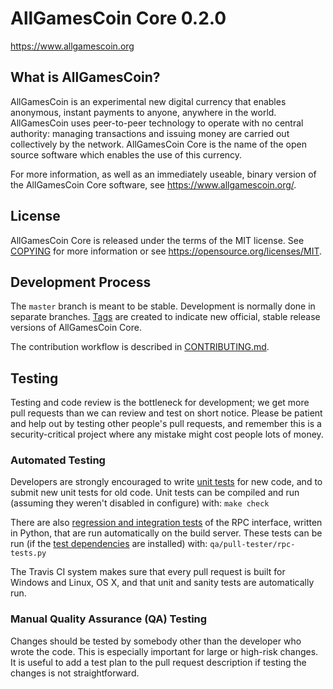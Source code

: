 AllGamesCoin Core 0.2.0
===============================


https://www.allgamescoin.org


What is AllGamesCoin?
----------------

AllGamesCoin is an experimental new digital currency that enables anonymous, instant
payments to anyone, anywhere in the world. AllGamesCoin uses peer-to-peer technology
to operate with no central authority: managing transactions and issuing money
are carried out collectively by the network. AllGamesCoin Core is the name of the open
source software which enables the use of this currency.

For more information, as well as an immediately useable, binary version of
the AllGamesCoin Core software, see https://www.allgamescoin.org/.


License
-------

AllGamesCoin Core is released under the terms of the MIT license. See [COPYING](COPYING) for more
information or see https://opensource.org/licenses/MIT.

Development Process
-------------------

The `master` branch is meant to be stable. Development is normally done in separate branches.
[Tags](https://github.com/allgamescoindev/allgamescoin/tags) are created to indicate new official,
stable release versions of AllGamesCoin Core.

The contribution workflow is described in [CONTRIBUTING.md](CONTRIBUTING.md).

Testing
-------

Testing and code review is the bottleneck for development; we get more pull
requests than we can review and test on short notice. Please be patient and help out by testing
other people's pull requests, and remember this is a security-critical project where any mistake might cost people
lots of money.

### Automated Testing

Developers are strongly encouraged to write [unit tests](/doc/unit-tests.md) for new code, and to
submit new unit tests for old code. Unit tests can be compiled and run
(assuming they weren't disabled in configure) with: `make check`

There are also [regression and integration tests](/qa) of the RPC interface, written
in Python, that are run automatically on the build server.
These tests can be run (if the [test dependencies](/qa) are installed) with: `qa/pull-tester/rpc-tests.py`

The Travis CI system makes sure that every pull request is built for Windows
and Linux, OS X, and that unit and sanity tests are automatically run.

### Manual Quality Assurance (QA) Testing

Changes should be tested by somebody other than the developer who wrote the
code. This is especially important for large or high-risk changes. It is useful
to add a test plan to the pull request description if testing the changes is
not straightforward.
